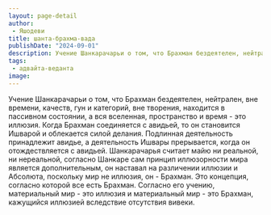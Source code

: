 ```yaml
---
layout: page-detail
author:
 - Яшодеви
title: шанта-брахма-вада
publishDate: "2024-09-01"
description: Учение Шанкарачарьи о том, что Брахман бездеятелен, нейтрален, вне времени, качеств, гун и категорий, вне творения, находится в пассивном состоянии, а вся вселенная, пространство и время - это иллюзия. Когда Брахман соединяется с авидьей, то он становится Ишварой и облекается силой делания. Подлинная деятельность принадлежит авидье, а деятельность Ишвары прерывается, когда он отождествляется с авидьей. Шанкарачарья считает майю ни реальной, ни нереальной, согласно Шанкаре сам принцип иллюзорности мира является дополнительным, он наставал на различении иллюзии и Абсолюта, поскольку мир не иллюзия, он - Брахман. Это концепция, согласно которой все есть Брахман. Согласно его учению, материальный мир - это иллюзия и материальный мир - это Брахман, кажущийся иллюзией вследствие отсутствия вивеки.
tags:
 - адвайта-веданта
image: 
---
```


Учение Шанкарачарьи о том, что Брахман бездеятелен, нейтрален, вне времени, качеств, гун и категорий, вне творения, находится в пассивном состоянии, а вся вселенная, пространство и время - это иллюзия. Когда Брахман соединяется с авидьей, то он становится Ишварой и облекается силой делания. Подлинная деятельность принадлежит авидье, а деятельность Ишвары прерывается, когда он отождествляется с авидьей.&nbsp;Шанкарачарья&nbsp;считает майю ни реальной, ни нереальной, согласно Шанкаре сам принцип иллюзорности мира является дополнительным, он наставал на различении иллюзии и Абсолюта, поскольку мир не иллюзия, он - Брахман. Это концепция, согласно которой все есть Брахман. Согласно его учению, материальный мир - это иллюзия и материальный мир - это Брахман, кажущийся иллюзией вследствие отсутствия вивеки.

